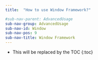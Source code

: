 ```yaml
---
title:  "How to use Window Framework?"

#sub-nav-parent: AdvancedUsage
sub-nav-group: AdvancedUsage
sub-nav-id: Window
sub-nav-pos: 9
sub-nav-title: Window Framework
---
```


* This will be replaced by the TOC
{:toc}
